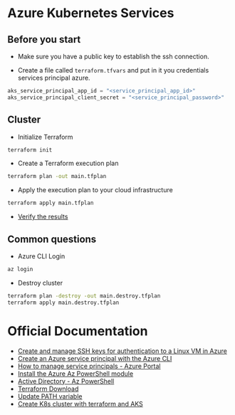 # Azure Kubernetes Services

## Before you start

- Make sure you have a public key to establish the ssh connection.

- Create a file called `terraform.tfvars` and put in it you credentials services principal azure.
```tfvars
aks_service_principal_app_id = "<service_principal_app_id>"
aks_service_principal_client_secret = "<service_principal_password>"
```
## Cluster

- Initialize Terraform
```sh
terraform init
```

- Create a Terraform execution plan
```sh
terraform plan -out main.tfplan
```

- Apply the execution plan to your cloud infrastructure
```sh
terraform apply main.tfplan
```

- [Verify the results](https://learn.microsoft.com/en-us/azure/developer/terraform/create-k8s-cluster-with-tf-and-aks#verify-the-results)

## Common questions

- Azure CLI Login
```sh
az login
```
- Destroy cluster
```sh
terraform plan -destroy -out main.destroy.tfplan
terraform apply main.destroy.tfplan
```


# Official Documentation

- [Create and manage SSH keys for authentication to a Linux VM in Azure](https://learn.microsoft.com/en-us/azure/virtual-machines/linux/create-ssh-keys-detailed)
- [Create an Azure service principal with the Azure CLI](https://docs.microsoft.com/en-us/cli/azure/create-an-azure-service-principal-azure-cli)
- [How to manage service principals - Azure Portal](https://docs.microsoft.com/en-us/azure/developer/python/how-to-manage-service-principals)
- [Install the Azure Az PowerShell module](https://docs.microsoft.com/en-us/powershell/azure/install-az-ps?view=azps-8.3.0)
- [Active Directory - Az PowerShell](https://docs.microsoft.com/en-us/powershell/module/az.resources/?view=azps-8.3.0#active-directory)
- [Terraform Download](https://www.terraform.io/downloads)
- [Update PATH variable](https://zwbetz.com/how-to-add-a-binary-to-your-path-on-macos-linux-windows/#:~:text=Windows%20GUI%20%23%201%20Create%20folder%20C%3A%5Cbin%202,settings%205%20Click%20Environment%20Variables%20More%20items...%20)
- [Create K8s cluster with terraform and AKS](https://docs.microsoft.com/en-us/azure/developer/terraform/create-k8s-cluster-with-tf-and-aks)